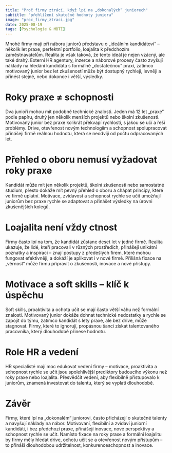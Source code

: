 ```yaml
---
title: "Proč firmy ztrácí, když lpí na „dokonalých“ juniorech"
subtitle: "přehlížení skutečné hodnoty juniora"
image: "proc_firmy_ztraci.jpg"
date: 2025-08-19
tags: [Psychologie & MBTI]
---
```

Mnohé firmy mají při náboru juniorů představu o „ideálním kandidátovi“ – několik let praxe, perfektní portfolio, loajalita k předchozím zaměstnavatelům. Realita je však taková, že tento ideál je nejen vzácný, ale také drahý. Externí HR agentury, inzerce a náborové procesy často zvyšují náklady na hledání kandidáta s formálně „dostatečnou“ praxí, zatímco motivovaný junior bez let zkušeností může být dostupný rychleji, levněji a přinést stejné, nebo dokonce i větší, výsledky.

# Roky praxe ≠ schopnosti
Dva junioři mohou mít podobné technické znalosti. Jeden má 12 let „praxe“ podle papíru, druhý jen několik menších projektů nebo školní zkušenosti. Motivovaný junior bez praxe kolikrát překvapí rychlostí, s jakou se učí a řeší problémy. Drive, otevřenost novým technologiím a schopnost spolupracovat přinášejí firmě reálnou hodnotu, která se neodvíjí od počtu odpracovaných let.

# Přehled o oboru nemusí vyžadovat roky praxe

Kandidát může mít jen několik projektů, školní zkušenosti nebo samostatné studium, přesto dokáže mít pevný přehled o oboru a chápat principy, které ve firmě uplatní. Motivace, zvídavost a schopnost rychle se učit umožňují juniorům bez praxe rychle se adaptovat a přinášet výsledky na úrovni zkušenějších kolegů.

# Loajalita není vždy ctnost
Firmy často lpí na tom, že kandidát zůstane deset let v jedné firmě. Realita ukazuje, že lidé, kteří pracovali v různých prostředích, přinášejí unikátní poznatky a inspiraci – znají postupy z předešlých firem, které mohou fungovat efektivněji, a dokáží je aplikovat i v nové firmě. Přílišná fixace na „věrnost“ může firmu připravit o zkušenosti, inovace a nové přístupy.

# Motivace a soft skills – klíč k úspěchu
Soft skills, proaktivita a ochota učit se mají často větší váhu než formální znalosti. Motivovaný junior dokáže dohnat technické nedostatky a rychle se zapojit do týmu, zatímco kandidát s lety praxe, ale bez drive, může stagnovat. Firmy, které to ignorují, propásnou šanci získat talentovaného pracovníka, který dlouhodobě přinese hodnotu.

# Role HR a vedení
HR specialisté mají moc edukovat vedení firmy – motivace, proaktivita a schopnost rychle se učit jsou spolehlivější prediktory budoucího výkonu než roky praxe nebo loajalita. Přesvědčit vedení, aby flexibilně přistupovalo k juniorům, znamená investovat do talentu, který se vyplatí dlouhodobě.

# Závěr
Firmy, které lpí na „dokonalém“ juniorovi, často přicházejí o skutečné talenty a navyšují náklady na nábor. Motivovaní, flexibilní a zvídaví juniorní kandidáti, i bez předchozí praxe, přinášejí inovace, nové perspektivy a schopnost rychle se učit. Namísto fixace na roky praxe a formální loajalitu by firmy měly hledat drive, ochotu učit se a otevřenost novým přístupům – to přináší dlouhodobou udržitelnost, konkurenceschopnost a inovace.